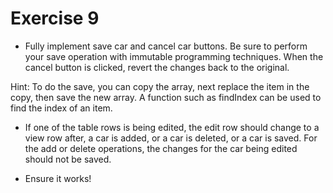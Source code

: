 # Exercise 9

- Fully implement save car and cancel car buttons. Be sure to perform your save operation with immutable programming techniques. When the cancel button is clicked, revert the changes back to the original.

Hint: To do the save, you can copy the array, next replace the item in the copy, then save the new array. A function such as findIndex can be used to find the index of an item.

- If one of the table rows is being edited, the edit row should change to a view row after, a car is added, or a car is deleted, or a car is saved. For the add or delete operations, the changes for the car being edited should not be saved.

- Ensure it works!